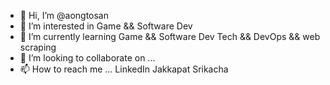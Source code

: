 - 👋 Hi, I’m @aongtosan
- 👀 I’m interested in Game && Software Dev 
- 🌱 I’m currently learning Game && Software Dev Tech && DevOps && web scraping
- 💞️ I’m looking to collaborate on ...
- 📫 How to reach me ... LinkedIn Jakkapat Srikacha

<!---
aongtosan/aongtosan is a ✨ special ✨ repository because its `README.md` (this file) appears on your GitHub profile.
You can click the Preview link to take a look at your changes.
--->
